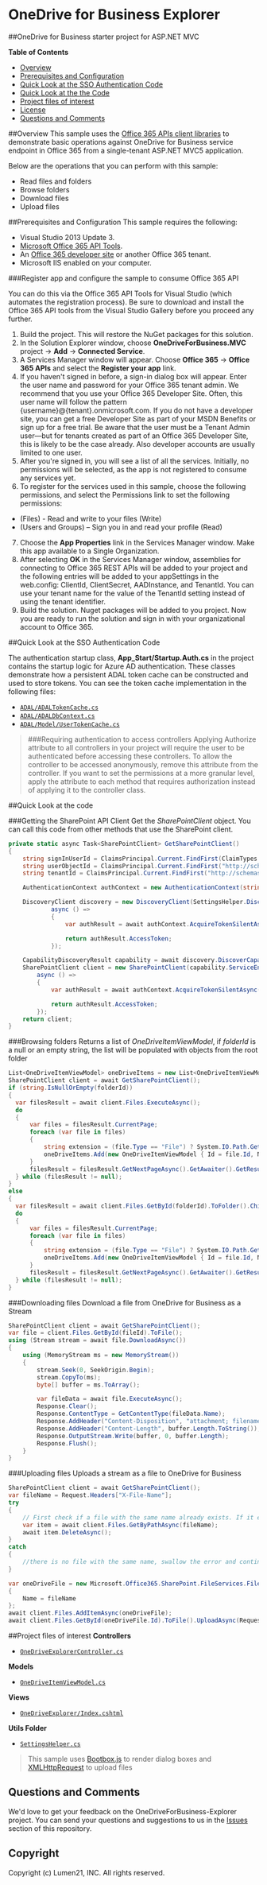 # OneDrive for Business Explorer #

##OneDrive for Business starter project for ASP.NET MVC

**Table of Contents**
- [Overview](#overview)
- [Prerequisites and Configuration](#prerequisites)
- [Quick Look at the SSO Authentication Code](#SSOAuth)
- [Quick Look at the the Code](#code)
- [Project files of interest](#projectfiles)
- [License](https://github.com/robledosm/OneDriveForBusiness-Explorer/blob/master/LICENSE.txt)
- [Questions and Comments](#questions-and-comments)

##Overview
This sample uses the [Office 365 APIs client libraries](http://aka.ms/kbwa5c) to demonstrate basic operations against OneDrive for Business service endpoint in Office 365 from a single-tenant ASP.NET MVC5 application.

Below are the operations that you can perform with this sample:

- Read files and folders
- Browse folders
- Download files
- Upload files

<a name="prerequisites"></a>
##Prerequisites and Configuration
This sample requires the following:

- Visual Studio 2013 Update 3.
- [Microsoft Office 365 API Tools](https://visualstudiogallery.msdn.microsoft.com/a15b85e6-69a7-4fdf-adda-a38066bb5155).
- An [Office 365 developer site](http://aka.ms/ro9c62) or another Office 365 tenant.
- Microsoft IIS enabled on your computer.

<a name="register"></a>
###Register app and configure the sample to consume Office 365 API

You can do this via the Office 365 API Tools for Visual Studio (which automates the registration process). Be sure to download and install the Office 365 API tools from the Visual Studio Gallery before you proceed any further.

  1. Build the project. This will restore the NuGet packages for this solution. 
  2. In the Solution Explorer window, choose **OneDriveForBusiness.MVC** project -> **Add** -> **Connected Service**.
  3. A Services Manager window will appear. Choose **Office 365** -> **Office 365 APIs** and select the **Register your app** link.
  4. If you haven't signed in before, a sign-in dialog box will appear. Enter the user name and password for your Office 365 tenant admin. We recommend that you use your Office 365 Developer Site. Often, this user name will follow the pattern {username}@{tenant}.onmicrosoft.com. If you do not have a developer site, you can get a free Developer Site as part of your MSDN Benefits or sign up for a free trial. Be aware that the user must be a Tenant Admin user—but for tenants created as part of an Office 365 Developer Site, this is likely to be the case already. Also developer accounts are usually limited to one user.
  5. After you're signed in, you will see a list of all the services. Initially, no permissions will be selected, as the app is not registered to consume any services yet. 
  6. To register for the services used in this sample, choose the following permissions, and select the Permissions link to set the following permissions: 
   - (Files) - Read and write to your files (Write)
   - (Users and Groups) – Sign you in and read your profile (Read)
  7. Choose the **App Properties** link in the Services Manager window. Make this app available to a Single Organization. 
  8. After selecting **OK** in the Services Manager window, assemblies for connecting to Office 365 REST APIs will be added to your project and the following entries will be added to your appSettings in the web.config: ClientId, ClientSecret, AADInstance, and TenantId. You can use your tenant name for the value of the TenantId setting instead of using the tenant identifier.
  9. Build the solution. Nuget packages will be added to you project. Now you are ready to run the solution and sign in with your organizational account to Office 365.

<a name="SSOAuth"></a>
##Quick Look at the SSO Authentication Code

The authentication startup class, **App_Start/Startup.Auth.cs** in the project contains the startup logic for Azure AD authentication. These classes demonstrate how a persistent ADAL token cache can be constructed and used to store tokens. You can see the token cache implementation in the following files:
  - [```ADAL/ADALTokenCache.cs```](OneDriveForBusiness.MVC/ADAL/ADALTokenCache.cs)
  - [```ADAL/ADALDbContext.cs```](OneDriveForBusiness.MVC/ADAL/ADALDbContext.cs)
  - [```ADAL/Model/UserTokenCache.cs```](OneDriveForBusiness.MVC/ADAL/Model/UserTokenCache.cs) 

> ###Requiring authentication to access controllers
> Applying Authorize attribute to all controllers in your project will require the user to be authenticated before accessing these controllers. To allow the controller to be accessed anonymously, remove this attribute from the controller. If you want to set the permissions at a more granular level, apply the attribute to each method that requires authorization instead of applying it to the controller class.

<a name="code"></a>
##Quick Look at the code

###Getting the SharePoint API Client
Get the *SharePointClient* object. You can call this code from other methods that use the SharePoint client.
```csharp
private static async Task<SharePointClient> GetSharePointClient()
{
    string signInUserId = ClaimsPrincipal.Current.FindFirst(ClaimTypes.NameIdentifier).Value;
    string userObjectId = ClaimsPrincipal.Current.FindFirst("http://schemas.microsoft.com/identity/claims/objectidentifier".Value;
    string tenantId = ClaimsPrincipal.Current.FindFirst("http://schemas.microsoft.com/identity/claims/tenantid").Value;

    AuthenticationContext authContext = new AuthenticationContext(string.Format("{0}/{1}", SettingsHelper.AuthorizationUri, tenantId), new ADALTokenCache(signInUserId));

    DiscoveryClient discovery = new DiscoveryClient(SettingsHelper.DiscoveryServiceEndpointUri,
            async () =>
            {
                var authResult = await authContext.AcquireTokenSilentAsync(SettingsHelper.DiscoveryServiceResourceId, new ClientCredential(SettingsHelper.ClientId, SettingsHelper.ClientSecret), new UserIdentifier(userObjectId, UserIdentifierType.UniqueId));

                return authResult.AccessToken;
            });

    CapabilityDiscoveryResult capability = await discovery.DiscoverCapabilityAsync(SettingsHelper.Capability);
    SharePointClient client = new SharePointClient(capability.ServiceEndpointUri,
        async () =>
        {
            var authResult = await authContext.AcquireTokenSilentAsync(capability.ServiceResourceId, new ClientCredential(SettingsHelper.ClientId, SettingsHelper.ClientSecret), new UserIdentifier(userObjectId, UserIdentifierType.UniqueId));

            return authResult.AccessToken;
        });
    return client;
}
```

###Browsing folders
Returns a list of *OneDriveItemViewModel*, if *folderId* is a null or an empty string, the list will be populated with objects from the root folder
```csharp
List<OneDriveItemViewModel> oneDriveItems = new List<OneDriveItemViewModel>();
SharePointClient client = await GetSharePointClient();
if (string.IsNullOrEmpty(folderId))
{
  var filesResult = await client.Files.ExecuteAsync();
  do
  {
      var files = filesResult.CurrentPage;
      foreach (var file in files)
      {
          string extension = (file.Type == "File") ? System.IO.Path.GetExtension(file.Name).Split('.')[1] : string.Empty;
          oneDriveItems.Add(new OneDriveItemViewModel { Id = file.Id, Name = file.Name, Size = file.Size, Type = file.Type, Extension = extension, Creator = file.CreatedBy.User.DisplayName });
      }
      filesResult = filesResult.GetNextPageAsync().GetAwaiter().GetResult();
  } while (filesResult != null);
}
else
{
  var filesResult = await client.Files.GetById(folderId).ToFolder().Children.ExecuteAsync();
  do
  {
      var files = filesResult.CurrentPage;
      foreach (var file in files)
      {
          string extension = (file.Type == "File") ? System.IO.Path.GetExtension(file.Name).Split('.')[1] : string.Empty;
          oneDriveItems.Add(new OneDriveItemViewModel { Id = file.Id, Name = file.Name, Size = file.Size, Type = file.Type, Extension = extension, Creator = file.CreatedBy.User.DisplayName });
      }
      filesResult = filesResult.GetNextPageAsync().GetAwaiter().GetResult();
  } while (filesResult != null);
}
```

###Downloading files
Download a file from OneDrive for Business as a Stream

```csharp
SharePointClient client = await GetSharePointClient();
var file = client.Files.GetById(fileId).ToFile();
using (Stream stream = await file.DownloadAsync())
{
    using (MemoryStream ms = new MemoryStream())
    {
        stream.Seek(0, SeekOrigin.Begin);
        stream.CopyTo(ms);
        byte[] buffer = ms.ToArray();

        var fileData = await file.ExecuteAsync();
        Response.Clear();
        Response.ContentType = GetContentType(fileData.Name);
        Response.AddHeader("Content-Disposition", "attachment; filename=" + HttpUtility.UrlEncode(fileData.Name, System.Text.Encoding.UTF8));
        Response.AddHeader("Content-Length", buffer.Length.ToString());
        Response.OutputStream.Write(buffer, 0, buffer.Length);
        Response.Flush();
    }
}
```

###Uploading files
Uploads a stream as a file to OneDrive for Business

```csharp
SharePointClient client = await GetSharePointClient();
var fileName = Request.Headers["X-File-Name"];
try
{
    // First check if a file with the same name already exists. If it exists, delete it.
    var item = await client.Files.GetByPathAsync(fileName);
    await item.DeleteAsync();
}
catch
{
    //there is no file with the same name, swallow the error and continue
}

var oneDriveFile = new Microsoft.Office365.SharePoint.FileServices.File
{
    Name = fileName
};
await client.Files.AddItemAsync(oneDriveFile);
await client.Files.GetById(oneDriveFile.Id).ToFile().UploadAsync(Request.InputStream);
```
<a name="projectfiles"></a>
##Project files of interest
**Controllers**

 - [```OneDriveExplorerController.cs```](OneDriveForBusiness.MVC/Controllers/OneDriveExplorerController.cs)

**Models**
 
 - [```OneDriveItemViewModel.cs```](OneDriveForBusiness.MVC/Models/OneDriveItemViewModel.cs)

**Views**
 
  - [```OneDriveExplorer/Index.cshtml```](OneDriveForBusiness.MVC/Views/OneDriveExplorer/Index.cshtml)

**Utils Folder**
 
  - [```SettingsHelper.cs```](OneDriveForBusiness.MVC/Utils/SettingsHelper.cs)


> This sample uses [Bootbox.js](http://bootboxjs.com/) to render dialog boxes and [XMLHttpRequest](http://www.w3.org/TR/XMLHttpRequest/) to upload files

## Questions and Comments

We'd love to get your feedback on the OneDriveForBusiness-Explorer project. You can send your questions and suggestions to us in the [Issues](https://github.com/robledosm/OneDriveForBusiness-Explorer/issues) section of this repository.


## Copyright ##

Copyright (c) Lumen21, INC. All rights reserved.


